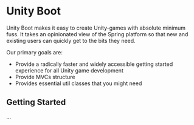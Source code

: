 
# Unity Boot
Unity Boot makes it easy to create Unity-games with absolute minimum fuss. It takes an opinionated view of the Spring platform so that new and existing users can quickly get to the bits they need.  
  
Our primary goals are:
* Provide a radically faster and widely accessible getting started experience for all Unity game development
* Provide MVCs structure
* Provides essential util classes that you might need 

## Getting Started
...
